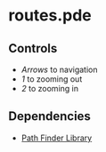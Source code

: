 # routes.pde

## Controls
- *Arrows* to navigation
- *1* to zooming out
- *2* to zooming in

## Dependencies
- [Path Finder Library](http://www.lagers.org.uk/pfind/index.html)